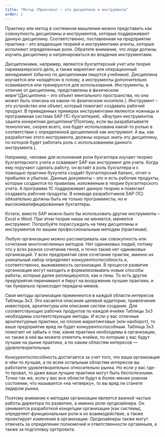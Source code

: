 ```yaml
---
title: "Метод (Практика) – это дисциплина и инструменты"
order: 2
---
```




Практику или метод в системном мышлении можно представить как совокупность дисциплины и инструментов, которые поддерживают данную дисциплину. Соответственно, поставленная на предприятии практика – это владеющие теорией и инструментами агенты, которые исполняют определенные роли. Обратите внимание, что люди должны изучить дисциплину и натренироваться во владении инструментами.

Дисциплинами, например, являются бухгалтерский учет или теория парикмахерского дела, а также маркетинг или операционный менеджмент (обычно по дисциплинам пишутся учебники). Дисциплина изучается или «кладётся» в голову, а инструменты дополнительно осваиваются или тренируются для использования. Инструменты, в отличие от дисциплины, представлены в физическом мире^[Дисциплина – это объект ментального пространства, но она может быть описана на каком-то физическом носителе.]. Инструмент – это устройство или объект, который помогает создавать рабочий продукт. В приведенных примерах инструментами являются ножницы и программная система SAP (1С-бухгалтерия). «Внутри» инструментов зашита конкретная дисциплина^[Поэтому, если вы разрабатываете технологию, скорее всего, она будет использована какой-то ролью в соответствии с определенной дисциплиной как инструмент. А вы, как разработчик этого инструмента, должны хорошо знать эту дисциплину, по которой будет работать роль с использованием данного инструмента.].

Например, человек для исполнения роли бухгалтера изучает теорию бухгалтерского учета и осваивает SAP как инструмент для учета. Когда ему поручают сделать работу, он встаёт в роль бухгалтера и с помощью практики бухучета создаёт бухгалтерский баланс, отчет о прибылях и убытках. Данные документы – это и есть рабочие продукты, которые создаются по правилам, изложенным в теории бухгалтерского учета. А программа 1С поддерживает данную теорию и помогает создавать рабочие продукты. В команде разработчиков SAP (1С) обязательно должны быть не только программисты, но и высококвалифицированные бухгалтеры.

Кстати, вместо SAP можно было бы использовать другие инструменты – Excel и Word. При этом теория никак не меняется, меняется инструмент. Попробуйте порассуждать на тему дисциплины и инструментов по вашим профессиональным методам (практикам).

Любую организацию можно рассматривать как совокупность или сочетание многочисленных методов. Нет одинаковых людей, потому что у всех разное сочетание генов, и точно также нет одинаковых организаций. У всех предприятий свое сочетание практик, именно их уникальный набор определяет конкурентоспособность и, соответственно, выживаемость организации. В процессе развития организации могут находить и формализовывать новые способы работы, которые далее реплицируются, как и гены. То есть другие предприятия перенимают и берут на вооружение лучшие практики, и так буквально происходит передача мемов.

Свои методы организации применяются в каждой области интересов Таблицы 3х3. Это касается описания целевой аудитории, привлечения инвесторов, архитектуры или описания систем создания. Для соответствующих рабочих продуктов по каждой ячейке Таблицы 3х3 необходимы соответствующие методы. И если у вас отличные архитектурные практики, но плохие маркетинговые (или наоборот), то ваше предприятие вряд ли будет конкурентоспособным. Таблица 3х3 помогает не забыть о том, какие практики необходимы в организации, но также в ней вы можете отметить ячейки, по которым у вас будут лучшие на рынке практики, а по каким областям интересов — удовлетворительные.

Конкурентоспособность достигается за счет того, что ваша организация в чём-то лучшая, а по всем остальным областям интересов вы работаете удовлетворительно относительно рынка. Но если у вас где-то провал, то даже ваши лучшие практики могут быть бесполезными. Точно так же, если у вас все области будут в более-менее ровном состоянии, что называется «на четверку», то вы вряд ли станете лидером рынка.

Поэтому внимание к методам организации является важной частью работы директора по развитию, а именно роли оргдизайнера. Он занимается разработкой концепции организации (как системы), определяет функциональные роли и их взаимодействие, а также проектирует изменения в организации. Оргдизайнеры также могут отвечать за определение полномочий и ответственности оргзвеньев, а также за подготовку оргпроекта.

